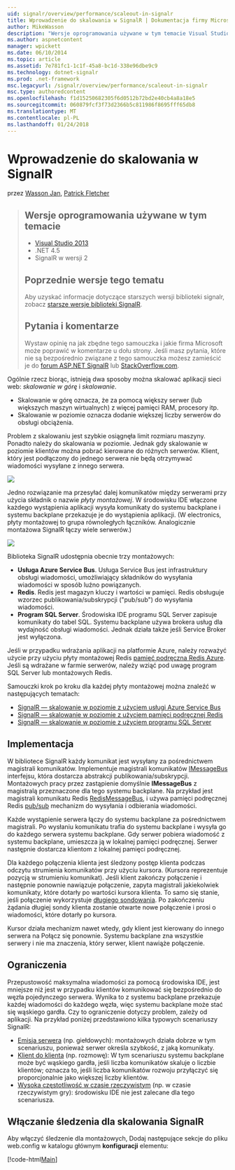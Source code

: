 ```yaml
---
uid: signalr/overview/performance/scaleout-in-signalr
title: Wprowadzenie do skalowania w SignalR | Dokumentacja firmy Microsoft
author: MikeWasson
description: "Wersje oprogramowania używane w tym temacie Visual Studio 2013 .NET 4.5 SignalR w wersji 2 poprzednie wersje tego tematu informacji o wcześniejszych wersji..."
ms.author: aspnetcontent
manager: wpickett
ms.date: 06/10/2014
ms.topic: article
ms.assetid: 7e781fc1-1c1f-45a8-bc1d-338e96dbe9c9
ms.technology: dotnet-signalr
ms.prod: .net-framework
msc.legacyurl: /signalr/overview/performance/scaleout-in-signalr
msc.type: authoredcontent
ms.openlocfilehash: f1d15250682305f6d0512b72bd2e40cb4a8a18e5
ms.sourcegitcommit: 060879fcf3f73d2366b5c811986f8695fff65db8
ms.translationtype: MT
ms.contentlocale: pl-PL
ms.lasthandoff: 01/24/2018
---
```

<a name="introduction-to-scaleout-in-signalr"></a>Wprowadzenie do skalowania w SignalR
====================
przez [Wasson Jan](https://github.com/MikeWasson), [Patrick Fletcher](https://github.com/pfletcher)

> ## <a name="software-versions-used-in-this-topic"></a>Wersje oprogramowania używane w tym temacie
> 
> 
> - [Visual Studio 2013](https://www.microsoft.com/visualstudio/eng/2013-downloads)
> - .NET 4.5
> - SignalR w wersji 2
>   
> 
> 
> ## <a name="previous-versions-of-this-topic"></a>Poprzednie wersje tego tematu
> 
> Aby uzyskać informacje dotyczące starszych wersji biblioteki signalr, zobacz [starsze wersje biblioteki SignalR](../older-versions/index.md).
> 
> ## <a name="questions-and-comments"></a>Pytania i komentarze
> 
> Wystaw opinię na jak zbędne tego samouczka i jakie firma Microsoft może poprawić w komentarze u dołu strony. Jeśli masz pytania, które nie są bezpośrednio związane z tego samouczka możesz zamieścić je do [forum ASP.NET SignalR](https://forums.asp.net/1254.aspx/1?ASP+NET+SignalR) lub [StackOverflow.com](http://stackoverflow.com/).


Ogólnie rzecz biorąc, istnieją dwa sposoby można skalować aplikacji sieci web: *skalowanie w górę* i *skalowanie*.

- Skalowanie w górę oznacza, że za pomocą większy serwer (lub większych maszyn wirtualnych) z więcej pamięci RAM, procesory itp.
- Skalowanie w poziomie oznacza dodanie większej liczby serwerów do obsługi obciążenia.

Problem z skalowaniu jest szybkie osiągnęła limit rozmiaru maszyny. Ponadto należy do skalowania w poziomie. Jednak gdy skalowanie w poziomie klientów można pobrać kierowane do różnych serwerów. Klient, który jest podłączony do jednego serwera nie będą otrzymywać wiadomości wysyłane z innego serwera.

![](scaleout-in-signalr/_static/image1.png)

Jedno rozwiązanie ma przesyłać dalej komunikatów między serwerami przy użycia składnik o nazwie *płyty montażowej*. W środowisku IDE włączone każdego wystąpienia aplikacji wysyła komunikaty do systemu backplane i systemu backplane przekazuje je do wystąpienia aplikacji. (W electronics, płyty montażowej to grupa równoległych łączników. Analogicznie montażowa SignalR łączy wiele serwerów.)

![](scaleout-in-signalr/_static/image2.png)

Biblioteka SignalR udostępnia obecnie trzy montażowych:

- **Usługa Azure Service Bus**. Usługa Service Bus jest infrastruktury obsługi wiadomości, umożliwiający składników do wysyłania wiadomości w sposób luźno powiązanych.
- **Redis**. Redis jest magazyn kluczy i wartości w pamięci. Redis obsługuje wzorzec publikowania/subskrypcji ("pub/sub") do wysyłania wiadomości.
- **Program SQL Server**. Środowiska IDE programu SQL Server zapisuje komunikaty do tabel SQL. Systemu backplane używa brokera usług dla wydajność obsługi wiadomości. Jednak działa także jeśli Service Broker jest wyłączona.

Jeśli w przypadku wdrażania aplikacji na platformie Azure, należy rozważyć użycie przy użyciu płyty montażowej Redis [pamięć podręczna Redis Azure](https://azure.microsoft.com/services/cache/). Jeśli są wdrażane w farmie serwerów, należy wziąć pod uwagę program SQL Server lub montażowych Redis.

Samouczki krok po kroku dla każdej płyty montażowej można znaleźć w następujących tematach:

- [SignalR — skalowanie w poziomie z użyciem usługi Azure Service Bus](scaleout-with-windows-azure-service-bus.md)
- [SignalR — skalowanie w poziomie z użyciem pamięci podręcznej Redis](scaleout-with-redis.md)
- [SignalR — skalowanie w poziomie z użyciem programu SQL Server](scaleout-with-sql-server.md)

## <a name="implementation"></a>Implementacja

W bibliotece SignalR każdy komunikat jest wysyłany za pośrednictwem magistrali komunikatów. Implementuje magistrali komunikatów [IMessageBus](https://msdn.microsoft.com/library/microsoft.aspnet.signalr.messaging.imessagebus(v=vs.100).aspx) interfejsu, która dostarcza abstrakcji publikowania/subskrypcji. Montażowych pracy przez zastąpienie domyślnie **IMessageBus** z magistralą przeznaczone dla tego systemu backplane. Na przykład jest magistrali komunikatu Redis [RedisMessageBus](https://msdn.microsoft.com/library/microsoft.aspnet.signalr.redis.redismessagebus(v=vs.100).aspx), i używa pamięci podręcznej Redis [pub/sub](http://redis.io/topics/pubsub) mechanizm do wysyłania i odbierania wiadomości.

Każde wystąpienie serwera łączy do systemu backplane za pośrednictwem magistrali. Po wysłaniu komunikatu trafia do systemu backplane i wysyła go do każdego serwera systemu backplane. Gdy serwer pobiera wiadomość z systemu backplane, umieszcza ją w lokalnej pamięci podręcznej. Serwer następnie dostarcza klientom z lokalnej pamięci podręcznej.

Dla każdego połączenia klienta jest śledzony postęp klienta podczas odczytu strumienia komunikatów przy użyciu kursora. (Kursora reprezentuje pozycją w strumieniu komunikat). Jeśli klient zakończy połączenie i następnie ponownie nawiązuje połączenie, zapyta magistrali jakiekolwiek komunikaty, które dotarły po wartości kursora klienta. To samo się stanie, jeśli połączenie wykorzystuje [długiego sondowania](../getting-started/introduction-to-signalr.md#transports). Po zakończeniu żądania długiej sondy klienta zostanie otwarte nowe połączenie i prosi o wiadomości, które dotarły po kursora.

Kursor działa mechanizm nawet wtedy, gdy klient jest kierowany do innego serwera na Połącz się ponownie. Systemu backplane zna wszystkie serwery i nie ma znaczenia, który serwer, klient nawiąże połączenie.

## <a name="limitations"></a>Ograniczenia

Przepustowość maksymalna wiadomości za pomocą środowiska IDE, jest mniejsze niż jest w przypadku klientów komunikować się bezpośrednio do węzła pojedynczego serwera. Wynika to z systemu backplane przekazuje każdej wiadomości do każdego węzła, więc systemu backplane może stać się wąskiego gardła. Czy to ograniczenie dotyczy problem, zależy od aplikacji. Na przykład poniżej przedstawiono kilka typowych scenariuszy SignalR:

- [Emisja serwera](../getting-started/tutorial-server-broadcast-with-signalr.md) (np. giełdowych): montażowych działa dobrze w tym scenariuszu, ponieważ serwer określa szybkość, z jaką komunikaty.
- [Klient do klienta](../getting-started/tutorial-getting-started-with-signalr.md) (np. rozmowę): W tym scenariuszu systemu backplane może być wąskiego gardła, jeśli liczba komunikatów skaluje o liczbie klientów; oznacza to, jeśli liczba komunikatów rozwoju przyłączyć się proporcjonalnie jako większej liczby klientów.
- [Wysoka częstotliwość w czasie rzeczywistym](../getting-started/tutorial-high-frequency-realtime-with-signalr.md) (np. w czasie rzeczywistym gry): środowisku IDE nie jest zalecane dla tego scenariusza.

## <a name="enabling-tracing-for-signalr-scaleout"></a>Włączanie śledzenia dla skalowania SignalR

Aby włączyć śledzenie dla montażowych, Dodaj następujące sekcje do pliku web.config w katalogu głównym **konfiguracji** elementu:

[!code-html[Main](scaleout-in-signalr/samples/sample1.html)]
